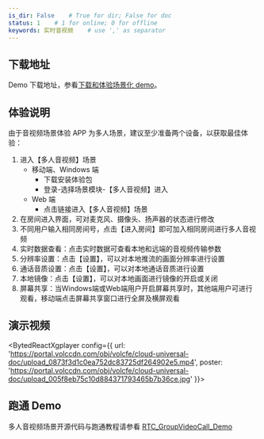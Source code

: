 ```yaml
---
is_dir: False    # True for dir; False for doc
status: 1    # 1 for online; 0 for offline
keywords: 实时音视频    # use ',' as separator
---
```


## 下载地址

Demo 下载地址，参看[下载和体验场景化 demo](1163794#%E4%B8%8B%E8%BD%BD%E5%92%8C%E4%BD%93%E9%AA%8C%E5%9C%BA%E6%99%AF%E5%8C%96-demo)。

## 体验说明

由于音视频场景体验 APP 为多人场景，建议至少准备两个设备，以获取最佳体验：
1. 进入【多人音视频】场景
	  - 移动端、Windows 端
	    - 下载安装体验包
	    - 登录-选择场景模块-【多人音视频】进入
	  - Web 端
	    - 点击链接进入【多人音视频】场景
2. 在房间进入界面，可对麦克风、摄像头、扬声器的状态进行修改
3. 不同用户输入相同房间号，点击【进入房间】即可加入相同房间进行多人音视频
4. 实时数据查看：点击实时数据可查看本地和远端的音视频传输参数
5. 分辨率设置：点击【设置】，可以对本地推流的画面分辨率进行设置
6. 通话音质设置：点击【设置】，可以对本地通话音质进行设置
7. 本地镜像：点击【设置】，可以对本地画面进行镜像的开启或关闭
8. 屏幕共享：当Windows端或Web端用户开启屏幕共享时，其他端用户可进行观看，移动端点击屏幕共享窗口进行全屏及横屏观看

## 演示视频

<BytedReactXgplayer config={{ url: 'https://portal.volccdn.com/obj/volcfe/cloud-universal-doc/upload_0873f3d1c0ea752dc83725df264902e5.mp4', poster: 'https://portal.volccdn.com/obj/volcfe/cloud-universal-doc/upload_005f8eb75c10d884371793465b7b36ce.jpg' }}></BytedReactXgplayer>

## 跑通 Demo

多人音视频场景开源代码与跑通教程请参看 [RTC_GroupVideoCall_Demo](https://github.com/volcengine/RTC_GroupVideoCall_Demo)
